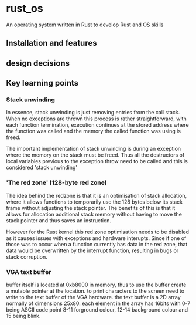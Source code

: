 # rust_os
An operating system written in Rust to develop Rust and OS skills
## Installation and features

## design decisions

## Key learning points

### Stack unwinding
  In essence, stack unwinding is just removing entries from the call stack.
  When no exceptions are thrown this process is rather straightforward, with each function termination, execution continues at the stored address where the function was called and the memory the called function was using is freed.
  
  The important implementation of stack unwinding is during an exception where the memory on the stack must be freed. Thus all the destructors of local variables previous to the exception throw need to be called and this is considered 'stack unwinding'

### 'The red zone' (128-byte red zone)
The idea behind the redzone is that it is an optimisation of stack allocation, where it allows functions to temporarily use the 128 bytes below its stack frame without adjusting the stack pointer. The benefits of this is that it allows for allocation additional stack memory without having to move the stack pointer and thus saves an instruction.

  However for the Rust kernel this red zone optimisation needs to be disabled as it causes issues with exceptions and hardware interupts. Since if one of those was to occur when a function currently has data in the red zone, that data would be overwritten by the interrupt function, resulting in bugs or stack corruption.

### VGA text buffer
buffer itself is located at 0xb8000 in memory, thus to use the buffer create a mutable pointer at the location. to print characters to the screen need to write to the text buffer of the VGA hardware. the text buffer is a 2D array normally of dimensions 25x80. each element in the array has 16bits with 0-7 being ASCII code point 8-11 forground colour, 12-14 background colour and 15 being blink.
